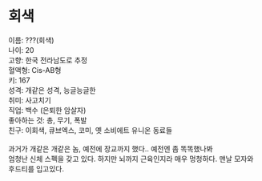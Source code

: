 # 회색
이름: ???(회색) <br>
나이: 20 <br>
고향: 한국 전라남도로 추정 <br>
혈액형: Cis-AB형<br>
키: 167<br>
성격: 개같은 성격, 능글능글한<br>
취미: 사고치기<br>
직업: 백수 (은퇴한 암살자)<br>
좋아하는 것: 총, 무기, 폭발<br>
친구: 이회색, 큐브엑스, 코미, 옛 소비에트 유니온 동료들<br>
<br>
과거가 개같은 개같은 놈, 예전에 장교까지 했다.. 예전엔 좀 똑똑했나봐<br>
엄청난 신체 스펙을 갖고 있다. 하지만 뇌까지 근육인지라 매우 멍청하다. 맨날 모자와 후드티를 입고있다.
